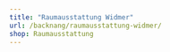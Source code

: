 ```yaml
---
title: "Raumausstattung Widmer"
url: /backnang/raumausstattung-widmer/
shop: Raumausstattung
---
```

